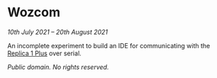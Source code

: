 # Wozcom

_10th July 2021 – 20th August 2021_

An incomplete experiment to build an IDE for communicating with the
[Replica 1 Plus](https://wiki.reactivemicro.com/Replica_1) over serial.

_Public domain.  No rights reserved._
